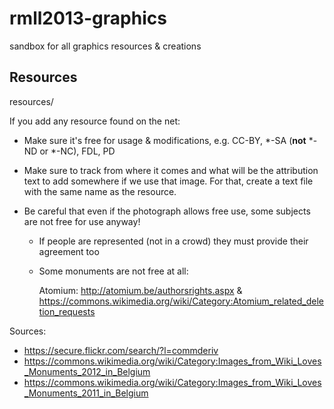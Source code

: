 rmll2013-graphics
=================

sandbox for all graphics resources &amp; creations

Resources
---------
  resources/

If you add any resource found on the net:

* Make sure it's free for usage & modifications, e.g. CC-BY, *-SA (__not__ *-ND or *-NC), FDL, PD

* Make sure to track from where it comes and what will be the attribution text to add somewhere if we use that image.
  For that, create a text file with the same name as the resource.

* Be careful that even if the photograph allows free use, some subjects are not free for use anyway!

  * If people are represented (not in a crowd) they must provide their agreement too

  * Some monuments are not free at all:

    Atomium: http://atomium.be/authorsrights.aspx & https://commons.wikimedia.org/wiki/Category:Atomium_related_deletion_requests

Sources:

* https://secure.flickr.com/search/?l=commderiv
* https://commons.wikimedia.org/wiki/Category:Images_from_Wiki_Loves_Monuments_2012_in_Belgium
* https://commons.wikimedia.org/wiki/Category:Images_from_Wiki_Loves_Monuments_2011_in_Belgium
